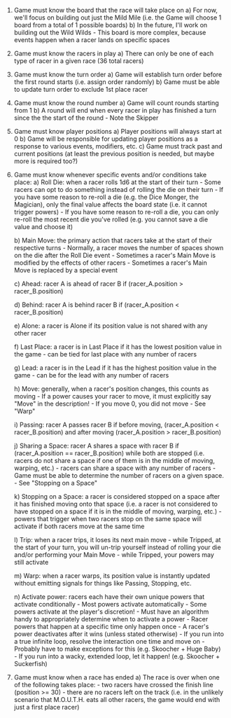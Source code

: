 1) Game must know the board that the race will take place on
	a) For now, we'll focus on building out just the Mild Mile (i.e. the Game will choose 1 board from a total of 1 possible boards)
	b) In the future, I'll work on building out the Wild Wilds
		- This board is more complex, because events happen when a racer lands on specific spaces

2) Game must know the racers in play
	a) There can only be one of each type of racer in a given race (36 total racers)

3) Game must know the turn order
	a) Game will establish turn order before the first round starts (i.e. assign order randomly)
	b) Game must be able to update turn order to exclude 1st place racer

4) Game must know the round number
	a) Game will count rounds starting from 1
	b) A round will end when every racer in play has finished a turn since the the start of the round
		- Note the Skipper

5) Game must know player positions
	a) Player positions will always start at 0
	b) Game will be responsible for updating player positions as a response to various events, modifiers, etc.
	c) Game must track past and current positions (at least the previous position is needed, but maybe more is required too?)

6) Game must know whenever specific events and/or conditions take place:
	a) Roll Die: when a racer rolls 1d6 at the start of their turn
		- Some racers can opt to do something instead of rolling the die on their turn
		- If you have some reason to re-roll a die (e.g. the Dice Monger, the Magician), only the final value affects the board state (i.e. it cannot trigger powers)
		- If you have some reason to re-roll a die, you can only re-roll the most recent die you've rolled (e.g. you cannot save a die value and choose it)

	b) Main Move: the primary action that racers take at the start of their respective turns
		- Normally, a racer moves the number of spaces shown on the die after the Roll Die event
		- Sometimes a racer's Main Move is modified by the effects of other racers
		- Sometimes a racer's Main Move is replaced by a special event

	c) Ahead: racer A is ahead of racer B if (racer_A.position > racer_B.position)

	d) Behind: racer A is behind racer B if (racer_A.position < racer_B.position)

	e) Alone: a racer is Alone if its position value is not shared with any other racer

	f) Last Place: a racer is in Last Place if it has the lowest position value in the game
		- can be tied for last place with any number of racers

	g) Lead: a racer is in the Lead if it has the highest position value in the game
		- can be for the lead with any number of racers

	h) Move: generally, when a racer's position changes, this counts as moving
		- If a power causes your racer to move, it must explicitly say "Move" in the description!
		- If you move 0, you did not move
			- See "Warp"

	i) Passing: racer A passes racer B if before moving, (racer_A.position < racer_B.position) and after moving (racer_A.position > racer_B.position)

	j) Sharing a Space: racer A shares a space with racer B if (racer_A.position == racer_B.position) while both are stopped (i.e. racers do not share a space if one of them is in the middle of moving, warping, etc.)
		- racers can share a space with any number of racers
			- Game must be able to determine the number of racers on a given space.
		- See "Stopping on a Space"

	k) Stopping on a Space: a racer is considered stopped on a space after it has finished moving onto that space (i.e. a racer is not considered to have stopped on a space if it is in the middle of moving, warping, etc.)
		- powers that trigger when two racers stop on the same space will activate if both racers move at the same time

	l) Trip: when a racer trips, it loses its next main move
		- while Tripped, at the start of your turn, you will un-trip yourself instead of rolling your die and/or performing your Main Move
		- while Tripped, your powers may still activate

	m) Warp: when a racer warps, its position value is instantly updated without emitting signals for things like Passing, Stopping, etc.
	
	n) Activate power: racers each have their own unique powers that activate conditionally
		- Most powers activate automatically
		- Some powers activate at the player's discretion!
			- Must have an algorithm handy to appropriately determine when to activate a power
		- Racer powers that happen at a specific time only happen once
		- A racer's power deactivates after it wins (unless stated otherwise)
		- If you run into a true infinite loop, resolve the interaction one time and move on
			- Probably have to make exceptions for this (e.g. Skoocher + Huge Baby)
		- If you run into a wacky, extended loop, let it happen! (e.g. Skoocher + Suckerfish)

7) Game must know when a race has ended
	a) The race is over when one of the following takes place:
		- two racers have crossed the finish line (position >= 30)
		- there are no racers left on the track (i.e. in the unlikely scenario that M.O.U.T.H. eats all other racers, the game would end with just a first place racer)


